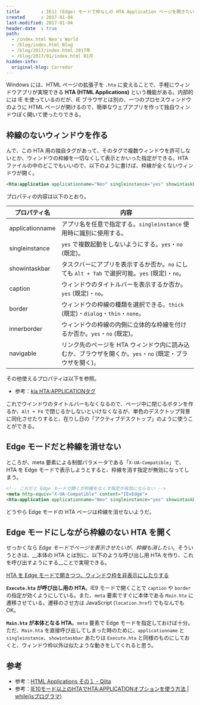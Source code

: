 ```yaml
---
title        : IE11 (Edge) モードで枠なしの HTA Application ページを開きたい
created      : 2017-01-04
last-modified: 2017-01-04
header-date  : true
path:
  - /index.html Neo's World
  - /blog/index.html Blog
  - /blog/2017/index.html 2017年
  - /blog/2017/01/index.html 01月
hidden-info:
  original-blog: Corredor
---
```


Windows には、HTML ページの拡張子を `.hta` に変えることで、手軽にウィンドウアプリが実現できる __HTA (HTML Applications)__ という機能がある。内部的には IE を使っているのだが、IE ブラウザとは別の、一つのプロセスウィンドウのように HTML ページが開けるので、簡単なウェブアプリを作って独自ウィンドウぽく開いて使ったりできる。

## 枠線のないウィンドウを作る

んで、この HTA 用の独自タグがあって、そのタグで複数ウィンドウを許可しないとか、ウィンドウの枠線を一切なくして表示とかいった指定ができる。HTA ファイルの中のどこでもいいので、以下のように書けば、枠線が全くないウィンドウが開く。

```html
<hta:application applicationname="Neo" singleinstance="yes" showintaskbar="no" caption="no" border="none" innerborder="no" navigable="yes">
```

プロパティの内容は以下のとおり。

| プロパティ名    | 内容                                                                                                    |
|-----------------|---------------------------------------------------------------------------------------------------------|
| applicationname | アプリ名を任意で指定する。`singleinstance` 使用時に識別に使用する。                                     |
| singleinstance  | `yes` で複数起動をしないようにする。`yes`・`no` (既定)。                                                |
| showintaskbar   | タスクバーにアプリを表示するか否か。`no` にしても `Alt + Tab` で選択可能。`yes` (既定)・`no`。          |
| caption         | ウィンドウのタイトルバーを表示するか否か。`yes` (既定)・`no`。                                          |
| border          | ウィンドウの枠線の種類を選択できる。`thick` (既定)・`dialog`・`thin`・`none`。                          |
| innerborder     | ウィンドウの枠線の内側に立体的な枠線を付けるか否か。`yes`・`no` (既定)。                                |
| navigable       | リンク先のページを HTA ウィンドウ内に読み込むか、ブラウザを開くか。`yes`・`no` (既定・ブラウザを開く)。 |

その他使えるプロパティは以下を参照。

- 参考：[kia HTA:APPLICATIONタグ](http://www.geocities.co.jp/SiliconValley-PaloAlto/5042/hta/hta_application.html)

これでウインドウのタイトルバーもなくなるので、ページ中に閉じるボタンを作るか、`Alt + F4` で閉じるかしないといけなくなるが、単色のデスクトップ背景に同化させたりすると、在りし日の「アクティブデスクトップ」のように使うことができる。

## Edge モードだと枠線を消せない

ところが、meta 要素による制御パラメータである「`X-UA-Compatible`」で、HTA を Edge モードで表示しようとすると、枠線を消す指定が無効になってしまう。

```html
<!-- これだと Edge モードで開くが枠線をなくす指定が有効にならない -->
<meta http-equiv="X-UA-Compatible" content="IE=Edge">
<hta:application applicationname="Neo" singleinstance="yes" showintaskbar="no" caption="no" border="none" innerborder="no" navigable="yes">
```

どうやら Edge モードの HTA ページは枠線を消せないようだ。

## Edge モードにしながら枠線のない HTA を開く

せっかくなら _Edge モードでページを表示させたいが、枠線も消したい_。そういうときは、__本体の HTA とは別に、以下のような呼び出し用 HTA を作り、これを呼び出すようにする__ことで実現できる。

[HTA を Edge モードで開きつつ、ウィンドウ枠を非表示にしたりする](https://gist.github.com/e26825e6cb722ffaa142df66cc85bee3)

__`Execute.hta` が呼び出し用の HTA__。IE9 モードで開くことで `caption` や `border` の指定が効くようにしている。また、`meta` 要素ですぐに本体である _`Main.hta`_ に遷移させている。遷移のさせ方は JavaScript (`location.href`) でもなんでも OK。

__`Main.hta` が本体となる HTA__。`meta` 要素で Edge モードを指定しておけば十分。ただ、`Main.hta` を直接呼び出してしまった時のために、`applicationname` と `singleinstance`、`showintaskbar` あたりは `Execute.hta` と同様のものにしておくと、ウィンドウ枠以外は似たような動きをしてくれると思う。

## 参考

- 参考：[HTML Applications その１ - Qiita](http://qiita.com/tnakagawa/items/e049fa1bdd8829315a90)
- 参考：[IE10モード以上のHTAでHTA:APPLICATIONオプションを使う方法 | while(isプログラマ)](http://am-yu.net/2015/04/26/ie10-ie11-htaapplication/)
